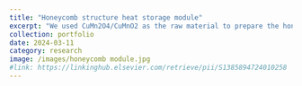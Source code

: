 ```yaml
---
title: "Honeycomb structure heat storage module"
excerpt: "We used CuMn2O4/CuMnO2 as the raw material to prepare the honeycomb structure heat storage module with extrusion method"
collection: portfolio
date: 2024-03-11
category: research
image: /images/honeycomb module.jpg
#link: https://linkinghub.elsevier.com/retrieve/pii/S1385894724010258
---
```


